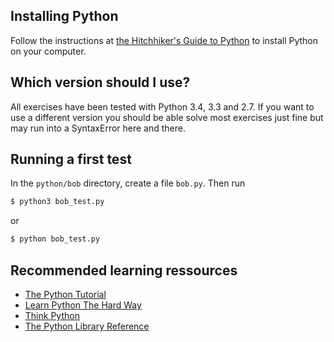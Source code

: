 ## Installing Python

Follow the instructions at [the Hitchhiker's Guide to Python](http://docs.python-guide.org/en/latest/#getting-started) to install Python on your computer.


## Which version should I use?

All exercises have been tested with Python 3.4, 3.3 and 2.7. If you want to use a different version you should be able solve most exercises just fine but may run into a SyntaxError here and there.


## Running a first test

In the `python/bob` directory, create a file `bob.py`.
Then run

```bash
$ python3 bob_test.py
```

or

```bash
$ python bob_test.py
```


## Recommended learning ressources

* [The Python Tutorial](https://docs.python.org/3/tutorial/)
* [Learn Python The Hard Way](http://learnpythonthehardway.org/book/)
* [Think Python](http://www.greenteapress.com/thinkpython/html/index.html)
* [The Python Library Reference](https://docs.python.org/3/library/index.html)
